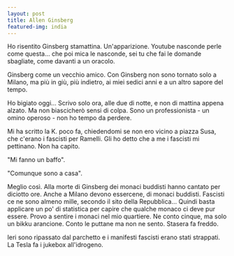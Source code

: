 ```yaml
---
layout: post
title: Allen Ginsberg
featured-img: india
---
```


Ho risentito Ginsberg stamattina. Un'apparizione. Youtube nasconde perle come questa... che poi mica le nasconde, sei tu che fai le domande sbagliate, come davanti a un oracolo.

Ginsberg come un vecchio amico. Con Ginsberg non sono tornato solo a Milano, ma più in giù, più indietro, ai miei sedici anni e a un altro sapore del tempo.

Ho bigiato oggi... Scrivo solo ora, alle due di notte, e non di mattina appena alzato. Ma non biascicherò sensi di colpa. Sono un professionista - un omino operoso - non ho tempo da perdere.

Mi ha scritto la K. poco fa, chiedendomi se non ero vicino a piazza Susa, che c'erano i fascisti per Ramelli. Gli ho detto che a me i fascisti mi pettinano. Non ha capito.

"Mi fanno un baffo".

"Comunque sono a casa".

Meglio così. Alla morte di Ginsberg dei monaci buddisti hanno cantato per diciotto ore. Anche a Milano devono essercene, di monaci buddisti. Fascisti ce ne sono almeno mille, secondo il sito della Repubblica... Quindi basta applicare un po' di statistica per capire che qualche monaco ci deve pur essere. Provo a sentire i monaci nel mio quartiere. Ne conto cinque, ma solo un bikku arancione. Conto le puttane ma non ne sento. Stasera fa freddo.

Ieri sono ripassato dal parchetto e i manifesti fascisti erano stati strappati. La Tesla fa i jukebox all'idrogeno.  
